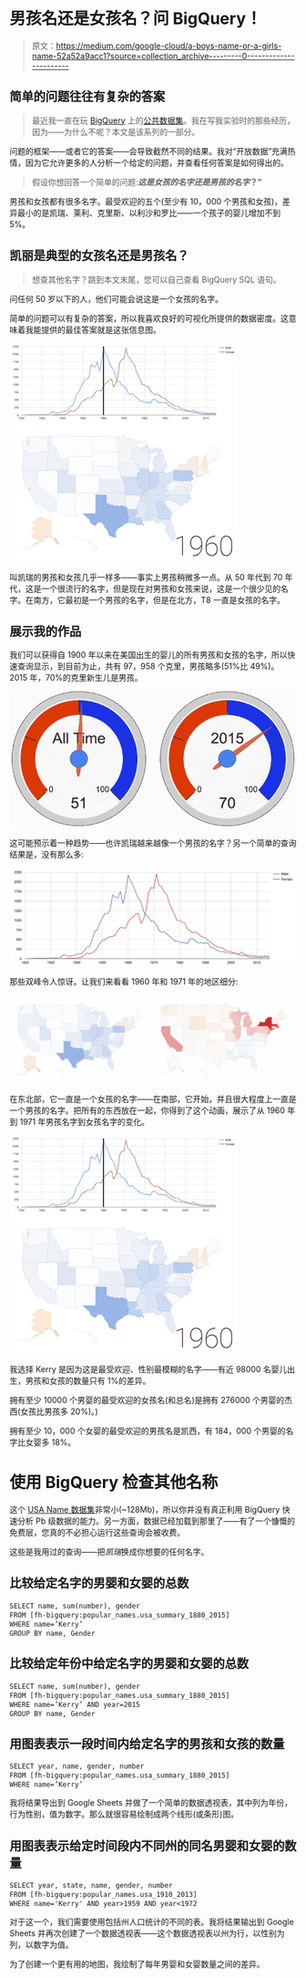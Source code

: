 # 男孩名还是女孩名？问 BigQuery！

> 原文：<https://medium.com/google-cloud/a-boys-name-or-a-girls-name-52a52a9acc1?source=collection_archive---------0----------------------->

## 简单的问题往往有复杂的答案

> 最近我一直在玩 [BigQuery](https://cloud.google.com/bigquery/) 上的[公共数据集](https://cloud.google.com/bigquery/public-data/)。我在写我实验时的那些经历，因为——为什么不呢？本文是该系列的一部分。

问题的框架——或者它的答案——会导致截然不同的结果。我对“开放数据”充满热情，因为它允许更多的人分析一个给定的问题，并查看任何答案是如何得出的。

> 假设你想回答一个简单的问题:***这是女孩的名字还是男孩的名字*？”**

男孩和女孩都有很多名字。最受欢迎的五个(至少有 10，000 个男孩和女孩)，差异最小的是凯瑞、莱利、克里斯、以利沙和罗比——一个孩子的婴儿增加不到 5%。

## 凯丽是典型的女孩名还是男孩名？

> 想查其他名字？跳到本文末尾，您可以自己查看 BigQuery SQL 语句。

问任何 50 岁以下的人，他们可能会说这是一个女孩的名字。

简单的问题可以有复杂的答案，所以我喜欢良好的可视化所提供的数据密度。这意味着我能提供的最佳答案就是这张信息图。

![](img/87fb097eb6f23cd8c479412762abb3c2.png)

叫凯瑞的男孩和女孩几乎一样多——事实上男孩稍微多一点。从 50 年代到 70 年代，这是一个很流行的名字，但是现在对男孩和女孩来说，这是一个很少见的名字。在南方，它最初是一个男孩的名字，但是在北方，T8 一直是女孩的名字。

## 展示我的作品

我们可以获得自 1900 年以来在美国出生的婴儿的所有男孩和女孩的名字，所以快速查询显示，到目前为止，共有 97，958 个克里，男孩略多(51%比 49%)。2015 年，70%的克里新生儿是男孩。

![](img/c00b058ac63822f6abb2160e9fb2955c.png)

这可能预示着一种趋势——也许凯瑞越来越像一个男孩的名字？另一个简单的查询结果是，没有那么多:

![](img/05fb977bbe08aab680f5911c777993f9.png)

那些双峰令人惊讶。让我们来看看 1960 年和 1971 年的地区细分:

![](img/4eb0a0f8e78aa0e37ef25bbdea6fe526.png)

在东北部，它一直是一个女孩的名字——在南部，它开始，并且很大程度上一直是一个男孩的名字。把所有的东西放在一起，你得到了这个动画，展示了从 1960 年到 1971 年男孩名字到女孩名字的变化。

![](img/87fb097eb6f23cd8c479412762abb3c2.png)

我选择 Kerry 是因为这是最受欢迎、性别最模糊的名字——有近 98000 名婴儿出生，男孩和女孩的数量只有 1%的差异。

拥有至少 10000 个男婴的最受欢迎的女孩名(和总名)是拥有 276000 个男婴的杰西(女孩比男孩多 20%)。)

拥有至少 10，000 个女婴的最受欢迎的男孩名是凯西，有 184，000 个男婴的名字比女婴多 18%。

# 使用 BigQuery 检查其他名称

这个 [USA Name 数据集](https://cloud.google.com/bigquery/public-data/usa-names)非常小(~128Mb)，所以你并没有真正利用 BigQuery 快速分析 Pb 级数据的能力。另一方面，数据已经加载到那里了——有了一个慷慨的免费层，您真的不必担心运行这些查询会被收费。

这些是我用过的查询——把*凯瑞*换成你想要的任何名字。

## 比较给定名字的男婴和女婴的总数

```
SELECT name, sum(number), gender
FROM [fh-bigquery:popular_names.usa_summary_1880_2015] 
WHERE name=’Kerry’
GROUP BY name, Gender
```

## 比较给定年份中给定名字的男婴和女婴的总数

```
SELECT name, sum(number), gender
FROM [fh-bigquery:popular_names.usa_summary_1880_2015] 
WHERE name=’Kerry’ AND year=2015
GROUP BY name, Gender
```

## 用图表表示一段时间内给定名字的男孩和女孩的数量

```
SELECT year, name, gender, number
FROM [fh-bigquery:popular_names.usa_summary_1880_2015] 
WHERE name=’Kerry’
```

我将结果导出到 Google Sheets 并做了一个简单的数据透视表，其中列为年份，行为性别，值为数字。那么就很容易绘制成两个线形(或条形)图。

## 用图表表示给定时间段内不同州的同名男婴和女婴的数量

```
SELECT year, state, name, gender, number
FROM [fh-bigquery:popular_names.usa_1910_2013] 
WHERE name='Kerry' AND year>1959 AND year<1972
```

对于这一个，我们需要使用包括州人口统计的不同的表。我将结果输出到 Google Sheets 并再次创建了一个数据透视表——这个数据透视表以州为行，以性别为列，以数字为值。

为了创建一个更有用的地图，我绘制了每年男婴和女婴数量之间的差异。